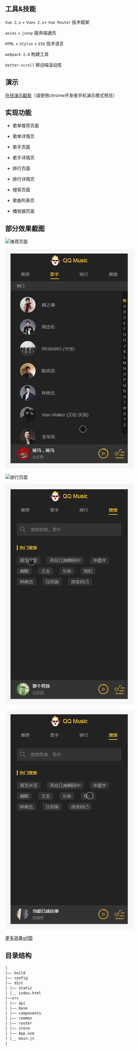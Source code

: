 
## 工具&技能

`Vue 2.x` + `Vuex 2.x`+ `Vue Router` 技术框架

`axios` + `jsonp` 服务端通讯

`HTML`  + `Stylus` + `ES6` 技术语言

`webpack 2.0` 构建工具

`better-scroll` 移动端滚动库

## 演示

[在线演示戳我](http://119.23.222.225:8083/#/recommend)（请使用chrome开发者手机演示模式预览）


## 实现功能

- 歌单推荐页面

- 歌单详情页

- 歌手页面

- 歌手详情页

- 排行页面

- 排行详情页

- 搜索页面

- 歌曲列表页

- 播放器页面

## 部分效果截图

![推荐页面](./desc/推荐页面.gif)  


![歌手页面](./desc/歌手页面.gif)


![排行页面](./desc/排行页面.gif)


![搜索页面](./desc/搜索页面.gif)


![歌曲页面](./desc/歌曲列表页.gif)


[更多效果gif图](./desc/)


## 目录结构
```
|
|—— build 
|—— config
|—— dist
| |—— static 
| |__ index.html 
|——src 
| |—— api
| |—— base
| |—— components
| |—— common 
| |—— router 
| |—— store 
| |—— App.vue 
| |__ main.js 
|

```


